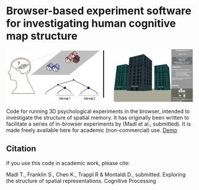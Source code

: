 Browser-based experiment software for investigating human cognitive map structure
=============

![logo](mapstructurelogo.png)

Code for running 3D psychological experiments in the browser, intended to investigate the structure of spatial memory. It has originally been written to facilitate a series of in-browser experiments by (Madl et al., submitted). It is made freely available here for academic (non-commercial) use. [Demo](http://madlnet.net/tsworks/experiment.html)

Citation
--------

If you use this code in academic work, please cite: 

Madl T., Franklin S., Chen K., Trappl R & Montaldi D., submitted. Exploring the structure of spatial representations. Cognitive Processing

